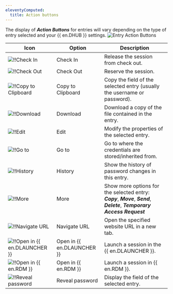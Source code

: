 ```yaml
---
eleventyComputed:
  title: Action buttons
---
```

The display of ***Action Buttons*** for entries will vary depending on the type of entry selected and your {{ en.DHUB }} settings.
![Entry Action Buttons](https://cdnweb.devolutions.net/docs/en/hub/Hub2076.png)

| Icon | Option | Description |
| --- | --- | --- |
| ![!!Check In](https://cdnweb.devolutions.net/docs/en/hub/Icons/check-in.png) | Check In | Release the session from check out. |
| ![!!Check Out](https://cdnweb.devolutions.net/docs/en/hub/Icons/check-out.png) | Check Out | Reserve the session. |
| ![!!Copy to Clipboard](https://cdnweb.devolutions.net/docs/en/hub/Icons/copy-clipboard.png) | Copy to Clipboard | Copy the field of the selected entry (usually the username or password). |
| ![!!Download](https://cdnweb.devolutions.net/docs/en/hub/Icons/entry-SampleDownload.png) | Download | Download a copy of the file contained in the entry. |
| ![!!Edit](https://cdnweb.devolutions.net/docs/en/hub/Icons/edit.png) | Edit | Modify the properties of the selected entry. |
| ![!!Go to](https://cdnweb.devolutions.net/docs/en/hub/Icons/entry-SampleKey1.png) | Go to | Go to where the credentials are stored/inherited from. |
| ![!!History](https://cdnweb.devolutions.net/docs/en/hub/Icons/password-history-bold.png) | History | Show the history of password changes in this entry. |
| ![!!More](https://cdnweb.devolutions.net/docs/en/hub/Icons/more-vert.png) | More | Show more options for the selected entry: ***Copy***, ***Move***, ***Send***, ***Delete***, ***Temporary Access Request*** |
| ![!!Navigate URL](https://cdnweb.devolutions.net/docs/en/hub/Icons/earth.png) | Navigate URL | Open the specified website URL in a new tab. |
| ![!!Open in {{ en.DLAUNCHER }}](https://cdnweb.devolutions.net/docs/en/hub/Icons/activate-launch.png) | Open in {{ en.DLAUNCHER }} | Launch a session in the {{ en.DLAUNCHER }}. |
| ![!!Open in {{ en.RDM }}](https://cdnweb.devolutions.net/docs/en/hub/Icons/logo-rdm.png) | Open in {{ en.RDM }} | Launch a session in {{ en.RDM }}. |
| ![!!Reveal password](https://cdnweb.devolutions.net/docs/en/hub/Icons/entry-SampleView.png) | Reveal password | Display the field of the selected entry. |
